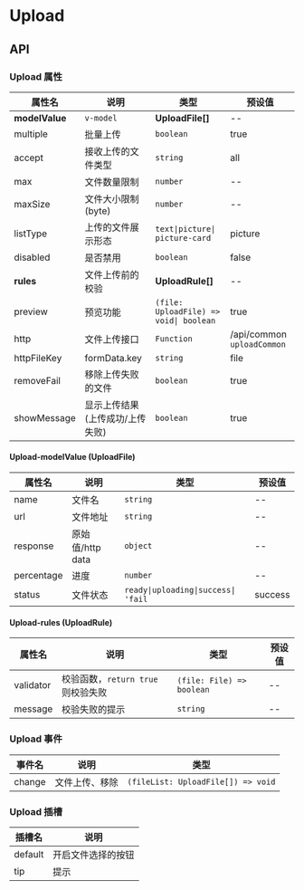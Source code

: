 # Upload

## API

### Upload 属性

| 属性名         | 说明                            | 类型                                   | 预设值                     |
| -------------- | ------------------------------- | -------------------------------------- | -------------------------- |
| **modelValue** | `v-model`                       | **UploadFile[]**                       | --                         |
| multiple       | 批量上传                        | `boolean`                              | true                       |
| accept         | 接收上传的文件类型              | `string`                               | all                        |
| max            | 文件数量限制                    | `number`                               | --                         |
| maxSize        | 文件大小限制(byte)              | `number`                               | --                         |
| listType       | 上传的文件展示形态              | `text\|picture\| picture-card`         | picture                    |
| disabled       | 是否禁用                        | `boolean`                              | false                      |
| **rules**      | 文件上传前的校验                | **UploadRule[]**                       | --                         |
| preview        | 预览功能                        | `(file: UploadFile) => void\| boolean` | true                       |
| http           | 文件上传接口                    | `Function`                             | /api/common `uploadCommon` |
| httpFileKey    | formData.key                    | `string`                               | file                       |
| removeFail     | 移除上传失败的文件              | `boolean`                              | true                       |
| showMessage    | 显示上传结果(上传成功/上传失败) | `boolean`                              | true                       |

#### Upload-modelValue (UploadFile)

| 属性名     | 说明             | 类型                                | 预设值  |
| ---------- | ---------------- | ----------------------------------- | ------- |
| name       | 文件名           | `string`                            | --      |
| url        | 文件地址         | `string`                            | --      |
| response   | 原始值/http data | `object`                            | --      |
| percentage | 进度             | `number`                            | --      |
| status     | 文件状态         | `ready\|uploading\|success\| 'fail` | success |

#### Upload-rules (UploadRule)

| 属性名    | 说明                               | 类型                      | 预设值 |
| --------- | ---------------------------------- | ------------------------- | ------ |
| validator | 校验函数，`return true` 则校验失败 | `(file: File) => boolean` | --     |
| message   | 校验失败的提示                     | `string`                  | --     |

### Upload 事件

| 事件名 | 说明           | 类型                               |
| ------ | -------------- | ---------------------------------- |
| change | 文件上传、移除 | `(fileList: UploadFile[]) => void` |

### Upload 插槽

| 插槽名  | 说明               |
| ------- | ------------------ |
| default | 开启文件选择的按钮 |
| tip     | 提示               |
